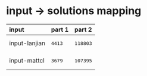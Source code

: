# input -> solutions mapping
|input|part 1|part 2|
|:---|:---|:---|
|input-lanjian|<pre>4413</pre>|<pre>118803</pre>|
|input-mattcl|<pre>3679</pre>|<pre>107395</pre>|
